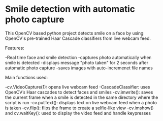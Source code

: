 # Smile detection with automatic photo capture

This OpenCV based python project detects smile on a face by using OpenCV's pre-trained Haar Cascade classifiers from live webcam feed. 

Features:

-Real time face and smile detection
-captures photo automatically when smile is detected
-displays message "photo taken" for 2 seconds after automatic photo capture
-saves images with auto-incremenet file names

Main functions used:

-cv.VideoCapture(1): opens live webcam feed
-CascadeClassifier: uses OpenCV’s Haar cascades to detect faces and smiles
-cv.imwrite(): saves the current frame when a smile is detected in the same directory where the script is run
-cv.putText(): displays text on live webcam feed when a photo is taken
-cv.flip(): flips the frame to create a selfie-like view
-cv.imshow() and cv.waitKey(): used to display the video feed and handle keypresses
